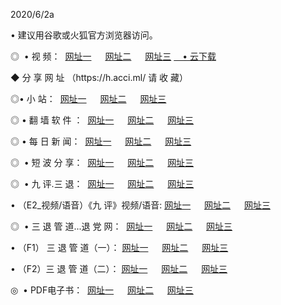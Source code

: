 <p>2020/6/2a
<p>• 建议用谷歌或火狐官方浏览器访问。
<p>◎  • 视 频： 
<a href="http://gbt.shirokuriwaki.com/" target="_blank">网址一</a> 　 
<a href="http://gdd.shirokuriwaki.com/" target="_blank">网址二</a> 　 
<a href="http://gau.shirokuriwaki.com/b.html" target="_blank">网址三</a>
<a href="https://yadi.sk/d/d0sUeAOpal3njw" target="_blank">　• 云下载 </a></p>
<p>◆ 分 享 网 址 （https://h.acci.ml/ 请 收 藏） </p>

<p>◎•  小 站：  
<a href="http://gbt.shirokuriwaki.com/f.html" target="_blank">网址一</a> 　 
<a href="http://gdd.shirokuriwaki.com/h.html" target="_blank">网址二</a> 　 
<a href="http://gau.shirokuriwaki.com/k/" target="_blank">网址三</a></p><p>

<p>◎  • 翻 墙 软 件 ：  
<a href="http://gbt.shirokuriwaki.com/ff/" target="_blank">网址一</a> 　 
<a href="http://gdd.shirokuriwaki.com/s/read/a1_nd.html" target="_blank">网址二</a> 　 
<a href="http://gau.shirokuriwaki.com/ff/index.html" target="_blank">网址三</a></p>
<p>◎  • 每 日 新 闻：  
<a href="http://gbt.shirokuriwaki.com/day/" target="_blank">网址一</a> 　 
<a href="http://gdd.shirokuriwaki.com/day/" target="_blank">网址二</a> 　 
<a href="http://gau.shirokuriwaki.com/day/index.html" target="_blank">网址三</a></p>
<p>◎   • 短 波 分 享：  
<a href="http://gbt.shirokuriwaki.com/h/" target="_blank">网址一</a> 　 
<a href="http://gdd.shirokuriwaki.com/h/" target="_blank">网址二</a> 　 
<a href="http://gau.shirokuriwaki.com/h/index.html" target="_blank">网址三</a></p>
<p>◎   • 九 评.三 退：  
<a href="http://gbt.shirokuriwaki.com/t/" target="_blank">网址一</a> 　 
<a href="http://gdd.shirokuriwaki.com/v2/index.html" target="_blank">网址二</a> 　 
<a href="http://gau.shirokuriwaki.com/tt/index.html" target="_blank">网址三</a> 　</p>
<p>  • （E2_视频/语音）《九 评》视频/语音: 
<a href="http://gbt.shirokuriwaki.com/7738.html" target="_blank">网址一</a> 　 
<a href="http://gdd.shirokuriwaki.com/7614.html" target="_blank">网址二</a> 　 
<a href="http://gau.shirokuriwaki.com/7633.html" target="_blank">网址三</a></p>
<p>◎   • 三 退 管 道...退 党 网：  
<a href="http://gbt.shirokuriwaki.com/go/td1.html" target="_blank">网址一</a> 　 
<a href="http://gdd.shirokuriwaki.com/go/td2.html" target="_blank">网址二</a> 　 
<a href="http://gau.shirokuriwaki.com/go/td3.html" target="_blank">网址三</a></p>
<p>  • （F1） 三 退 管 道（一）： 
<a href="http://gbt.shirokuriwaki.com/dd/" target="_blank">网址一</a> 　 
<a href="http://gdd.shirokuriwaki.com/s/read/a1_tdx.html" target="_blank">网址二</a> 　 
<a href="http://gau.shirokuriwaki.com/dd/" target="_blank">网址三</a></p>
<p>  • （F2）三 退 管 道（二）： 
<a href="http://gdd.shirokuriwaki.com/d/" target="_blank">网址一</a> 　 
<a href="http://gbt.shirokuriwaki.com/d/index.html" target="_blank">网址二</a> 　 
<a href="http://gau.shirokuriwaki.com/d/" target="_blank">网址三</a></p>
<p>◎   • PDF电子书：  
<a href="http://gbt.shirokuriwaki.com/p/" target="_blank">网址一</a> 　 
<a href="http://gdd.shirokuriwaki.com/p/index.html" target="_blank">网址二</a> 　 
<a href="http://gau.shirokuriwaki.com/p/" target="_blank">网址三</a></p>
